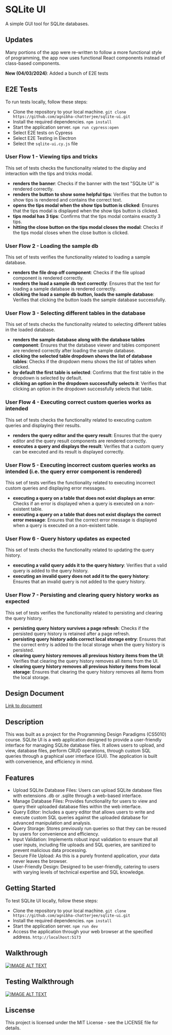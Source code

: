 # SQLite UI

A simple GUI tool for SQLite databases.

## Updates

Many portions of the app were re-written to follow a more functional style of programming, the app now uses functional React components instead of class-based components.

**New (04/03/2024)**: Added a bunch of E2E tests

## E2E Tests

To run tests locally, follow these steps:

- Clone the repository to your local machine.
  `git clone https://github.com/agnibha-chatterjee/sqlite-ui.git`
- Install the required dependencies.
  `npm install`
- Start the application server.
  `npm run cypress:open`
- Select E2E tests on Cypress
- Select E2E Testing in Electron
- Select the `sqlite-ui.cy.js` file

### User Flow 1 - Viewing tips and tricks

This set of tests checks the functionality related to the display and interaction with the tips and tricks modal.

- **renders the banner**: Checks if the banner with the text "SQLite UI" is rendered correctly.
- **renders the button to show some helpful tips**: Verifies that the button to show tips is rendered and contains the correct text.
- **opens the tips modal when the show tips button is clicked**: Ensures that the tips modal is displayed when the show tips button is clicked.
- **tips modal has 3 tips**: Confirms that the tips modal contains exactly 3 tips.
- **hitting the close button on the tips modal closes the modal**: Checks if the tips modal closes when the close button is clicked.

### User Flow 2 - Loading the sample db

This set of tests verifies the functionality related to loading a sample database.

- **renders the file drop off component**: Checks if the file upload component is rendered correctly.
- **renders the load a sample db text correctly**: Ensures that the text for loading a sample database is rendered correctly.
- **clicking the load a sample db button, loads the sample database**: Verifies that clicking the button loads the sample database successfully.

### User Flow 3 - Selecting different tables in the database

This set of tests checks the functionality related to selecting different tables in the loaded database.

- **renders the sample database along with the database tables component**: Ensures that the database viewer and tables component are rendered correctly after loading the sample database.
- **clicking the selected table dropdown shows the list of database tables**: Checks if the dropdown menu shows the list of tables when clicked.
- **by default the first table is selected**: Confirms that the first table in the dropdown is selected by default.
- **clicking an option in the dropdown successfully selects it**: Verifies that clicking an option in the dropdown successfully selects that table.

### User Flow 4 - Executing correct custom queries works as intended

This set of tests checks the functionality related to executing custom queries and displaying their results.

- **renders the query editor and the query result**: Ensures that the query editor and the query result components are rendered correctly.
- **executes a query and displays the result**: Verifies that a custom query can be executed and its result is displayed correctly.

### User Flow 5 - Executing incorrect custom queries works as intended (i.e. the query error component is rendered)

This set of tests verifies the functionality related to executing incorrect custom queries and displaying error messages.

- **executing a query on a table that does not exist displays an error**: Checks if an error is displayed when a query is executed on a non-existent table.
- **executing a query on a table that does not exist displays the correct error message**: Ensures that the correct error message is displayed when a query is executed on a non-existent table.

### User Flow 6 - Query history updates as expected

This set of tests checks the functionality related to updating the query history.

- **executing a valid query adds it to the query history**: Verifies that a valid query is added to the query history.
- **executing an invalid query does not add it to the query history**: Ensures that an invalid query is not added to the query history.

### User Flow 7 - Persisting and clearing query history works as expected

This set of tests verifies the functionality related to persisting and clearing the query history.

- **persisting query history survives a page refresh**: Checks if the persisted query history is retained after a page refresh.
- **persisting query history adds correct local storage entry**: Ensures that the correct entry is added to the local storage when the query history is persisted.
- **clearing query history removes all previous history items from the UI**: Verifies that clearing the query history removes all items from the UI.
- **clearing query history removes all previous history items from local storage**: Ensures that clearing the query history removes all items from the local storage.

## Design Document

[Link to document](https://docs.google.com/document/d/1RKbaiCt2x4ijkt0R4R44YsqSmyY2WY0hJYDRh6K7rKI/edit?usp=sharing)

## Description

This was built as a project for the Programming Design Paradigms (CS5010) course.
SQLite UI is a web application designed to provide a user-friendly interface for managing SQLite database files. It allows users to upload, and view, database files, perform CRUD operations, through custom SQL queries through a graphical user interface (GUI). The application is built with convenience, and efficiency in mind.

## Features

- Upload SQLite Database Files: Users can upload SQLite database files with extensions .db or .sqlite through a web-based interface.
- Manage Database Files: Provides functionality for users to view and query their uploaded database files within the web interface.
- Query Editor: Includes a query editor that allows users to write and execute custom SQL queries against the uploaded database for advanced manipulation and analysis.
- Query Storage: Stores previously run queries so that they can be reused by users for convenience and efficiency.
- Input Validation: Implements robust input validation to ensure that all user inputs, including file uploads and SQL queries, are sanitized to prevent malicious data processing.
- Secure File Upload: As this is a purely frontend application, your data never leaves the browser.
- User-Friendly Design: Designed to be user-friendly, catering to users with varying levels of technical expertise and SQL knowledge.

## Getting Started

To test SQLite UI locally, follow these steps:

- Clone the repository to your local machine.
  `git clone https://github.com/agnibha-chatterjee/sqlite-ui.git`
- Install the required dependencies.
  `npm install`
- Start the application server.
  `npm run dev`
- Access the application through your web browser at the specified address.
  `http://localhost:5173`

## Walkthrough

[![IMAGE ALT TEXT](http://img.youtube.com/vi/X7hLOfgtfNg/0.jpg)](http://www.youtube.com/watch?v=X7hLOfgtfNg "SQLite UI")

## Testing Walkthrough

[![IMAGE ALT TEXT](http://img.youtube.com/vi/MKy6PytuYjI/0.jpg)](http://www.youtube.com/watch?v=MKy6PytuYjI "SQLite UI Testing")

## Liscense

This project is licensed under the MIT License - see the LICENSE file for details.
